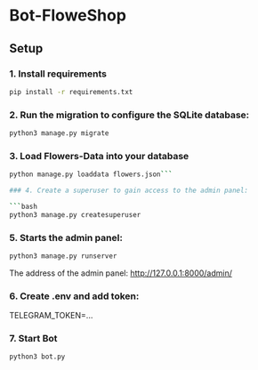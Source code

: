 # Bot-FloweShop

## Setup

### 1. Install requirements

```bash
pip install -r requirements.txt
```
### 2. Run the migration to configure the SQLite database:

```bash
python3 manage.py migrate
```

### 3. Load Flowers-Data into your database

```bash
python manage.py loaddata flowers.json```

### 4. Create a superuser to gain access to the admin panel:

```bash
python3 manage.py createsuperuser
```

### 5. Starts the admin panel:

```bash
python3 manage.py runserver
```
The address of the admin panel: http://127.0.0.1:8000/admin/

### 6. Create .env and add token:
TELEGRAM_TOKEN=...


### 7. Start Bot
```bash
python3 bot.py
```

